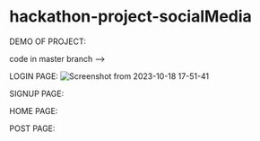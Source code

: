 # hackathon-project-socialMedia
DEMO OF PROJECT:

code in master branch -->

LOGIN PAGE:
![Screenshot from 2023-10-18 17-51-41](https://github.com/JayaSamuthraDevi/hackathon-project-socialMedia/assets/115087700/3d2f2f04-f6d0-4247-b172-5d78e2e920b4)

SIGNUP PAGE:


HOME PAGE:



POST PAGE:
